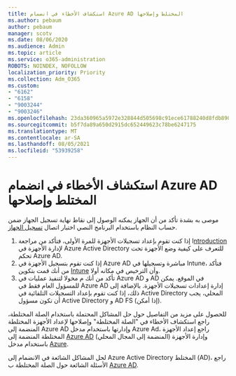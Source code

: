```yaml
---
title: استكشاف الأخطاء في انضمام Azure AD المختلط وإصلاحها
ms.author: pebaum
author: pebaum
manager: scotv
ms.date: 08/06/2020
ms.audience: Admin
ms.topic: article
ms.service: o365-administration
ROBOTS: NOINDEX, NOFOLLOW
localization_priority: Priority
ms.collection: Adm_O365
ms.custom:
- "6162"
- "6158"
- "9003244"
- "9003246"
ms.openlocfilehash: 23da360965a5972e328844d505698c91ece61788240d8fdb8909fff3a7ef0d7f
ms.sourcegitcommit: b5f7da89a650d2915dc652449623c78be6247175
ms.translationtype: MT
ms.contentlocale: ar-SA
ms.lasthandoff: 08/05/2021
ms.locfileid: "53939258"
---
```

# <a name="troubleshoot-hybrid-azure-ad-join"></a>استكشاف الأخطاء في انضمام Azure AD المختلط وإصلاحها

موصى به بشدة تأكد من أن الجهاز يمكنه الوصول إلى نقاط نهاية تسجيل الجهاز ضمن حساب النظام باستخدام البرنامج النصي اختبار اتصال [تسجيل الجهاز](https://docs.microsoft.com/samples/azure-samples/testdeviceregconnectivity/testdeviceregconnectivity/).

1. إذا كنت تقوم بإعداد تسجيلات الأجهزة للمرة الأولى، فتأكد من مراجعة I[ntroduction](https://docs.microsoft.com/samples/azure-samples/testdeviceregconnectivity/testdeviceregconnectivity/) لإدارة الأجهزة في Azure Active Directory للتعرف على كيفية وضع الأجهزة تحت تحكم Azure AD.
1. إذا كنت تقوم بتسجيل الأجهزة في Azure AD مباشرة وتسجيلها في Intune، فتأكد من [](https://docs.microsoft.com/mem/intune/fundamentals/licenses-assign?WT.mc_id=Portal-Microsoft_Azure_Support) أنك قمت بتكوين [Intune](https://docs.microsoft.com/mem/intune/enrollment/device-enrollment?WT.mc_id=Portal-Microsoft_Azure_Support) وأن الترخيص في مكانه أولا.
1. تأكد من أنك م مخولا لتنفيذ عمليات في Azure AD و AD في الموقع. يمكن للمسؤول العام فقط في Azure AD إدارة إعدادات تسجيلات الأجهزة. بالإضافة إلى ذلك، إذا كنت تقوم بإعداد التسجيلات التلقائية في Active Directory المحلي، يجب أن تكون مسؤول Active Directory و AD FS (إذا أمكن).

للحصول على مزيد من التفاصيل حول حل [](https://docs.microsoft.com/azure/active-directory/devices/troubleshoot-hybrid-join-windows-current) المشاكل المحتملة باستخدام الصلة المختلطة، راجع استكشاف الأخطاء في "الصلة المختلطة" وإصلاحها لإعداد الأجهزة المختلطة المنضمة إلى Azure AD وإدارتها باستخدام مدخل Azure Ad، راجع إعداد الأجهزة المختلطة المنضمة إلى [Azure AD](https://docs.microsoft.com/azure/active-directory/devices/hybrid-azuread-join-plan?WT.mc_id=Portal-Microsoft_Azure_Support) (المنضمة إلى المجال المحلي) وإدارة الأجهزة باستخدام مدخل [Azure](https://docs.microsoft.com/azure/active-directory/devices/device-management-azure-portal?WT.mc_id=Portal-Microsoft_Azure_Support).

لحل المشاكل الشائعة في الانضمام إلى Azure Active Directory المختلط (AD)، راجع الأسئلة الشائعة حول الصلة المختلطة ب [Azure AD](https://docs.microsoft.com/azure/active-directory/devices/faq#hybrid-azure-ad-join-faq).
